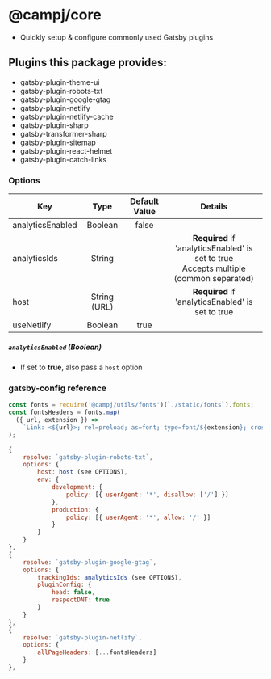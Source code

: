 # @campj/core

- Quickly setup & configure commonly used Gatsby plugins

## Plugins this package provides:

- gatsby-plugin-theme-ui
- gatsby-plugin-robots-txt
- gatsby-plugin-google-gtag
- gatsby-plugin-netlify
- gatsby-plugin-netlify-cache
- gatsby-plugin-sharp
- gatsby-transformer-sharp
- gatsby-plugin-sitemap
- gatsby-plugin-react-helmet
- gatsby-plugin-catch-links

### Options

| Key              |     Type     | Default Value |                                          Details                                           |
| ---------------- | :----------: | :-----------: | :----------------------------------------------------------------------------------------: |
| analyticsEnabled |   Boolean    |     false     |                                                                                            |
| analyticsIds     |    String    |               | **Required** if 'analyticsEnabled' is set to true <br> Accepts multiple (common separated) |
| host             | String (URL) |               |                     **Required** if 'analyticsEnabled' is set to true                      |
| useNetlify       |   Boolean    |     true      |                                                                                            |

##### <code>analyticsEnabled</code> (Boolean)

- If set to **true**, also pass a <code>host</code> option

### gatsby-config reference

```javascript
const fonts = require('@campj/utils/fonts')(`./static/fonts`).fonts;
const fontsHeaders = fonts.map(
  ({ url, extension }) =>
    `Link: <${url}>; rel=preload; as=font; type=font/${extension}; crossorigin=anonymous`
);

{
    resolve: `gatsby-plugin-robots-txt`,
    options: {
        host: host (see OPTIONS),
        env: {
            development: {
                policy: [{ userAgent: '*', disallow: ['/'] }]
            },
            production: {
                policy: [{ userAgent: '*', allow: '/' }]
            }
        }
    }
},
{
    resolve: `gatsby-plugin-google-gtag`,
    options: {
        trackingIds: analyticsIds (see OPTIONS),
        pluginConfig: {
            head: false,
            respectDNT: true
        }
    }
},
{
    resolve: `gatsby-plugin-netlify`,
    options: {
        allPageHeaders: [...fontsHeaders]
    }
},
```
